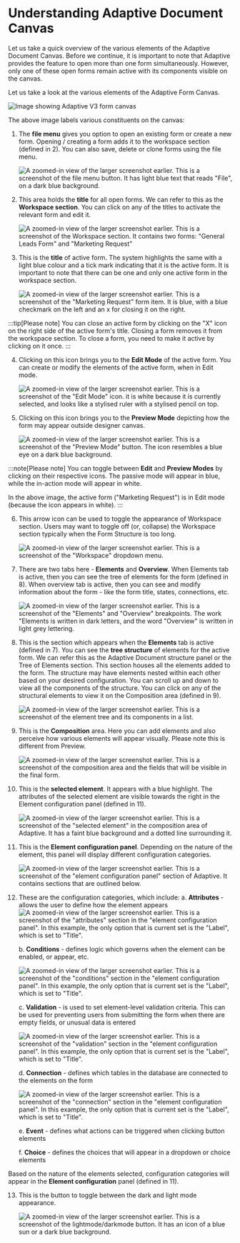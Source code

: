 # Understanding Adaptive Document Canvas

Let us take a quick overview of the various elements of the Adaptive Document Canvas. Before we continue, it is important to note that Adaptive provides the feature to open more than one form simultaneously. However, only one of these open forms remain active with its components visible on the canvas.

Let us take a look at the various elements of the Adaptive Form Canvas.  

![Image showing Adaptive V3 form canvas](<Adaptive V3 canvas.png>)  

The above image labels various constituents on the canvas:  

<!-- TODO add smaller preview sections to assist --->

1. The **file menu** gives you option to open an existing form or create a new form. Opening / creating a form adds it to the workspace section (defined in 2). You can also save, delete or clone forms using the file menu.

    ![A zoomed-in view of the larger screenshot earlier. This is a screenshot of the file menu button. It has light blue text that reads "File", on a dark blue background.](1.png)

2. This area holds the **title** for all open forms. We can refer to this as the **Workspace section**. You can click on any of the titles to activate the relevant form and edit it.

    ![A zoomed-in view of the larger screenshot earlier. This is a screenshot of the Workspace section. It contains two forms: "General Leads Form" and "Marketing Request"](2.png)

3. This is the **title** of active form. The system highlights the same with a light blue colour and a tick mark indicating that it is the active form. It is important to note that there can be one and only one active form in the workspace section.  

    ![A zoomed-in view of the larger screenshot earlier. This is a screenshot of the "Marketing Request" form item. It is blue, with a blue checkmark on the left and an x for closing it on the right.](3.png)

:::tip[Please note]
You can close an active form by clicking on the "X" icon on the right side of the active form's title. Closing a form removes it from the workspace section. To close a form, you need to make it active by clicking on it once.
:::

4. Clicking on this icon brings you to the **Edit Mode** of the active form. You can create or modify the elements of the active form, when in Edit mode.  

    ![A zoomed-in view of the larger screenshot earlier. This is a screenshot of the "Edit Mode" icon. it is white because it is currently selected, and looks like a stylised ruler with a stylised pencil on top.](4.png)

5. Clicking on this icon brings you to the **Preview Mode** depicting how the form may appear outside designer canvas.  

    ![A zoomed-in view of the larger screenshot earlier. This is a screenshot of the "Preview Mode" button. The icon resembles a blue eye on a dark blue background.](5.png)

:::note[Please note]
You can toggle between **Edit** and **Preview Modes** by clicking on their respective icons. The passive mode will appear in blue, while the in-action mode will appear in white.

In the above image, the active form ("Marketing Request") is in Edit mode (because the icon appears in white).
:::  

6. This arrow icon can be used to toggle the appearance of Workspace section. Users may want to toggle off (or, collapse) the Workspace section typically when the Form Structure is too long.

    ![A zoomed-in view of the larger screenshot earlier. This is a screenshot of the "Workspace" dropdown menu.](6.png)

7. There are two tabs here - **Elements** and **Overview**. When Elements tab is active, then you can see the tree of elements for the form (defined in 8). When overview tab is active, then you can see and modify information about the form - like the form title, states, connections, etc.

    ![A zoomed-in view of the larger screenshot earlier. This is a screenshot of the "Elements" and "Overview" breakpoints. The work "Elements is written in dark letters, and the word "Overview" is written in light grey lettering.](7.png)

8. This is the section which appears when the **Elements** tab is active (defined in 7). You can see the **tree structure** of elements for the active form.  We can refer this as the Adaptive Document structure panel or the Tree of Elements section. This section houses all the elements added to the form. The structure may have elements nested within each other based on your desired configuration. You can scroll up and down to view all the components of the structure. You can click on any of the structural elements to view it on the Composition area (defined in 9).

    ![A zoomed-in view of the larger screenshot earlier. This is a screenshot of the element tree and its components in a list.](8.png)

9.  This is the **Composition** area. Here you can add elements and also perceive how various elements will appear visually. Please note this is different from Preview. 

    ![A zoomed-in view of the larger screenshot earlier. This is a screenshot of the composition area and the fields that will be visible in the final form.](9.png)

10. This is the **selected element**. It appears with a blue highlight. The attributes of the selected element are visible towards the right in the Element configuration panel (defined in 11).

    ![A zoomed-in view of the larger screenshot earlier. This is a screenshot of the "selected element" in the composition area of Adaptive. It has a faint blue background and a dotted line surrounding it.](10.png)

11. This is the **Element configuration panel**. Depending on the nature of the element, this panel will display different configuration categories.

    ![A zoomed-in view of the larger screenshot earlier. This is a screenshot of the "element configuration panel" section of Adaptive. It contains sections that are outlined below.](11.png)

12. These are the configuration categories, which include:
    a. **Attributes** - allows the user to define how the element appears
    ![A zoomed-in view of the larger screenshot earlier. This is a screenshot of the "attributes" section in the "element configuration panel". In this example, the only option that is current set is the "Label", which is set to "Title".](12a.png)
    
    b. **Conditions** - defines logic which governs when the element can be enabled, or appear, etc.
    
    ![A zoomed-in view of the larger screenshot earlier. This is a screenshot of the "conditions" section in the "element configuration panel". In this example, the only option that is current set is the "Label", which is set to "Title".](12b.png)
    
    c. **Validation** - is used to set element-level validation criteria. This can be used for preventing users from submitting the form when there are empty fields, or unusual data is entered
    
    ![A zoomed-in view of the larger screenshot earlier. This is a screenshot of the "validation" section in the "element configuration panel". In this example, the only option that is current set is the "Label", which is set to "Title".](12c.png)
    
    d. **Connection** - defines which tables in the database are connected to the elements on the form

    ![A zoomed-in view of the larger screenshot earlier. This is a screenshot of the "connection" section in the "element configuration panel". In this example, the only option that is current set is the "Label", which is set to "Title".](12d.png)
    
    e. **Event** - defines what actions can be triggered when clicking button elements 

    f. **Choice** - defines the choices that will appear in a dropdown or choice elements

Based on the nature of the elements selected, configuration categories will appear in the **Element configuration** panel (defined in 11).

13. This is the button to toggle between the dark and light mode appearance.

    ![A zoomed-in view of the larger screenshot earlier. This is a screenshot of the lightmode/darkmode button. It has an icon of a blue sun or a dark blue background.](13.png)